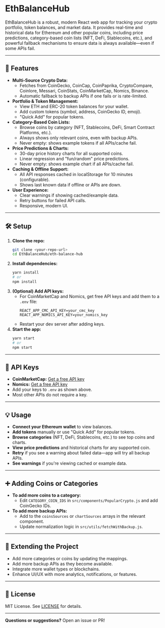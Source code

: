 # EthBalanceHub

EthBalanceHub is a robust, modern React web app for tracking your crypto portfolio, token balances, and market data. It provides real-time and historical data for Ethereum and other popular coins, including price predictions, category-based coin lists (NFT, DeFi, Stablecoins, etc.), and powerful fallback mechanisms to ensure data is always available—even if some APIs fail.

---

## 🚀 Features

- **Multi-Source Crypto Data:**
  - Fetches from CoinGecko, CoinCap, CoinPaprika, CryptoCompare, Coinlore, Messari, CoinStats, CoinMarketCap, Nomics, Binance.
  - Automatic fallback to backup APIs if one fails or is rate-limited.
- **Portfolio & Token Management:**
  - View ETH and ERC-20 token balances for your wallet.
  - Add custom tokens (symbol, address, CoinGecko ID, emoji).
  - "Quick Add" for popular tokens.
- **Category-Based Coin Lists:**
  - Browse coins by category (NFT, Stablecoins, DeFi, Smart Contract Platforms, etc.).
  - Always shows only relevant coins, even with backup APIs.
  - Never empty: shows example tokens if all APIs/cache fail.
- **Price Predictions & Charts:**
  - 30-day price history charts for all supported coins.
  - Linear regression and "fun/random" price predictions.
  - Never empty: shows example chart if all APIs/cache fail.
- **Caching & Offline Support:**
  - All API responses cached in localStorage for 10 minutes (configurable).
  - Shows last known data if offline or APIs are down.
- **User Experience:**
  - Clear warnings if showing cached/example data.
  - Retry buttons for failed API calls.
  - Responsive, modern UI.

---

## 🛠️ Setup

1. **Clone the repo:**
   ```bash
   git clone <your-repo-url>
   cd EthBalanceHub/eth-balance-hub
   ```
2. **Install dependencies:**
   ```bash
   yarn install
   # or
   npm install
   ```
3. **(Optional) Add API keys:**
   - For CoinMarketCap and Nomics, get free API keys and add them to a `.env` file:
     ```env
     REACT_APP_CMC_API_KEY=your_cmc_key
     REACT_APP_NOMICS_API_KEY=your_nomics_key
     ```
   - Restart your dev server after adding keys.
4. **Start the app:**
   ```bash
   yarn start
   # or
   npm start
   ```

---

## 🔑 API Keys

- **CoinMarketCap:** [Get a free API key](https://coinmarketcap.com/api/)
- **Nomics:** [Get a free API key](https://nomics.com/)
- Add your keys to `.env` as shown above.
- Most other APIs do not require a key.

---

## 💡 Usage

- **Connect your Ethereum wallet** to view balances.
- **Add tokens** manually or use "Quick Add" for popular tokens.
- **Browse categories** (NFT, DeFi, Stablecoins, etc.) to see top coins and charts.
- **View price predictions** and historical charts for any supported coin.
- **Retry** if you see a warning about failed data—app will try all backup APIs.
- **See warnings** if you're viewing cached or example data.

---

## ➕ Adding Coins or Categories

- **To add more coins to a category:**
  - Edit `CATEGORY_COIN_IDS` in `src/components/PopularCrypto.js` and add CoinGecko IDs.
- **To add more backup APIs:**
  - Add to the `coinsSources` or `chartSources` arrays in the relevant component.
  - Update normalization logic in `src/utils/fetchWithBackup.js`.

---

## 🧩 Extending the Project

- Add more categories or coins by updating the mappings.
- Add more backup APIs as they become available.
- Integrate more wallet types or blockchains.
- Enhance UI/UX with more analytics, notifications, or features.

---

## 📄 License

MIT License. See [LICENSE](LICENSE) for details.

---

**Questions or suggestions?** Open an issue or PR!
